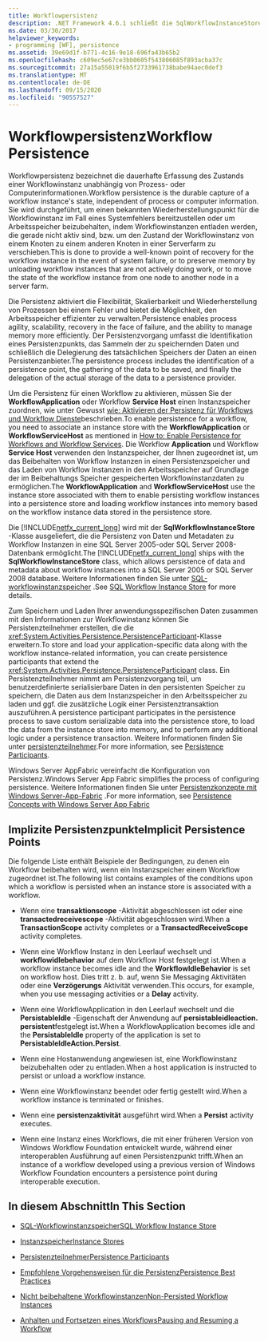 ```yaml
---
title: Workflowpersistenz
description: .NET Framework 4.6.1 schließt die SqlWorkflowInstanceStore-Klasse ein, die die Persistenz von Workflow Daten und Metadaten in einer SQL Server Datenbank ermöglicht.
ms.date: 03/30/2017
helpviewer_keywords:
- programming [WF], persistence
ms.assetid: 39e69d1f-b771-4c16-9e18-696fa43b65b2
ms.openlocfilehash: c609ec5e67ce3bb0605f543806085f893acba37c
ms.sourcegitcommit: 27a15a55019f6b5f2733961738babe94aec0def3
ms.translationtype: MT
ms.contentlocale: de-DE
ms.lasthandoff: 09/15/2020
ms.locfileid: "90557527"
---
```

# <a name="workflow-persistence"></a><span data-ttu-id="f39d1-103">Workflowpersistenz</span><span class="sxs-lookup"><span data-stu-id="f39d1-103">Workflow Persistence</span></span>
<span data-ttu-id="f39d1-104">Workflowpersistenz bezeichnet die dauerhafte Erfassung des Zustands einer Workflowinstanz unabhängig von Prozess- oder Computerinformationen.</span><span class="sxs-lookup"><span data-stu-id="f39d1-104">Workflow persistence is the durable capture of a workflow instance's state, independent of process or computer information.</span></span> <span data-ttu-id="f39d1-105">Sie wird durchgeführt, um einen bekannten Wiederherstellungspunkt für die Workflowinstanz im Fall eines Systemfehlers bereitzustellen oder um Arbeitsspeicher beizubehalten, indem Workflowinstanzen entladen werden, die gerade nicht aktiv sind, bzw. um den Zustand der Workflowinstanz von einem Knoten zu einem anderen Knoten in einer Serverfarm zu verschieben.</span><span class="sxs-lookup"><span data-stu-id="f39d1-105">This is done to provide a well-known point of recovery for the workflow instance in the event of system failure, or to preserve memory by unloading workflow instances that are not actively doing work, or to move the state of the workflow instance from one node to another node in a server farm.</span></span>  
  
 <span data-ttu-id="f39d1-106">Die Persistenz aktiviert die Flexibilität, Skalierbarkeit und Wiederherstellung von Prozessen bei einem Fehler und bietet die Möglichkeit, den Arbeitsspeicher effizienter zu verwalten.</span><span class="sxs-lookup"><span data-stu-id="f39d1-106">Persistence enables process agility, scalability, recovery in the face of failure, and the ability to manage memory more efficiently.</span></span> <span data-ttu-id="f39d1-107">Der Persistenzvorgang umfasst die Identifikation eines Persistenzpunkts, das Sammeln der zu speichernden Daten und schließlich die Delegierung des tatsächlichen Speichers der Daten an einen Persistenzanbieter.</span><span class="sxs-lookup"><span data-stu-id="f39d1-107">The persistence process includes the identification of a persistence point, the gathering of the data to be saved, and finally the delegation of the actual storage of the data to a persistence provider.</span></span>  
  
 <span data-ttu-id="f39d1-108">Um die Persistenz für einen Workflow zu aktivieren, müssen Sie der **WorkflowApplication** oder Workflow **Service Host** einen Instanzspeicher zuordnen, wie unter Gewusst [wie: Aktivieren der Persistenz für Workflows und Workflow Dienste](how-to-enable-persistence-for-workflows-and-workflow-services.md)beschrieben.</span><span class="sxs-lookup"><span data-stu-id="f39d1-108">To enable persistence for a workflow, you need to associate an instance store with the **WorkflowApplication** or **WorkflowServiceHost** as mentioned in [How to: Enable Persistence for Workflows and Workflow Services](how-to-enable-persistence-for-workflows-and-workflow-services.md).</span></span> <span data-ttu-id="f39d1-109">Die Workflow **Application** und Workflow **Service Host** verwenden den Instanzspeicher, der Ihnen zugeordnet ist, um das Beibehalten von Workflow Instanzen in einen Persistenzspeicher und das Laden von Workflow Instanzen in den Arbeitsspeicher auf Grundlage der im Beibehaltungs Speicher gespeicherten Workflowinstanzdaten zu ermöglichen.</span><span class="sxs-lookup"><span data-stu-id="f39d1-109">The **WorkflowApplication** and **WorkflowServiceHost** use the instance store associated with them to enable persisting workflow instances into a persistence store and loading workflow instances into memory based on the workflow instance data stored in the persistence store.</span></span>  
  
 <span data-ttu-id="f39d1-110">Die [!INCLUDE[netfx_current_long](../../../includes/netfx-current-long-md.md)] wird mit der **SqlWorkflowInstanceStore** -Klasse ausgeliefert, die die Persistenz von Daten und Metadaten zu Workflow Instanzen in eine SQL Server 2005-oder SQL Server 2008-Datenbank ermöglicht.</span><span class="sxs-lookup"><span data-stu-id="f39d1-110">The [!INCLUDE[netfx_current_long](../../../includes/netfx-current-long-md.md)] ships with the **SqlWorkflowInstanceStore** class, which allows persistence of data and metadata about workflow instances into a SQL Server 2005 or SQL Server 2008 database.</span></span> <span data-ttu-id="f39d1-111">Weitere Informationen finden Sie unter [SQL-workflowinstanzspeicher](sql-workflow-instance-store.md) .</span><span class="sxs-lookup"><span data-stu-id="f39d1-111">See [SQL Workflow Instance Store](sql-workflow-instance-store.md) for more details.</span></span>  
  
 <span data-ttu-id="f39d1-112">Zum Speichern und Laden Ihrer anwendungsspezifischen Daten zusammen mit den Informationen zur Workflowinstanz können Sie Persistenzteilnehmer erstellen, die die <xref:System.Activities.Persistence.PersistenceParticipant>-Klasse erweitern.</span><span class="sxs-lookup"><span data-stu-id="f39d1-112">To store and load your application-specific data along with the workflow instance-related information, you can create persistence participants that extend the <xref:System.Activities.Persistence.PersistenceParticipant> class.</span></span> <span data-ttu-id="f39d1-113">Ein Persistenzteilnehmer nimmt am Persistenzvorgang teil, um benutzerdefinierte serialisierbare Daten in den persistenten Speicher zu speichern, die Daten aus dem Instanzspeicher in den Arbeitsspeicher zu laden und ggf. die zusätzliche Logik einer Persistenztransaktion auszuführen.</span><span class="sxs-lookup"><span data-stu-id="f39d1-113">A persistence participant participates in the persistence process to save custom serializable data into the persistence store, to load the data from the instance store into memory, and to perform any additional logic under a persistence transaction.</span></span> <span data-ttu-id="f39d1-114">Weitere Informationen finden Sie unter [persistenzteilnehmer](persistence-participants.md).</span><span class="sxs-lookup"><span data-stu-id="f39d1-114">For more information, see [Persistence Participants](persistence-participants.md).</span></span>  
  
 <span data-ttu-id="f39d1-115">Windows Server AppFabric vereinfacht die Konfiguration von Persistenz.</span><span class="sxs-lookup"><span data-stu-id="f39d1-115">Windows Server App Fabric simplifies the process of configuring persistence.</span></span> <span data-ttu-id="f39d1-116">Weitere Informationen finden Sie unter [Persistenzkonzepte mit Windows Server-App-Fabric](/previous-versions/appfabric/ee677272(v=azure.10)) .</span><span class="sxs-lookup"><span data-stu-id="f39d1-116">For more information, see [Persistence Concepts with Windows Server App Fabric](/previous-versions/appfabric/ee677272(v=azure.10))</span></span>  
  
## <a name="implicit-persistence-points"></a><span data-ttu-id="f39d1-117">Implizite Persistenzpunkte</span><span class="sxs-lookup"><span data-stu-id="f39d1-117">Implicit Persistence Points</span></span>  
 <span data-ttu-id="f39d1-118">Die folgende Liste enthält Beispiele der Bedingungen, zu denen ein Workflow beibehalten wird, wenn ein Instanzspeicher einem Workflow zugeordnet ist.</span><span class="sxs-lookup"><span data-stu-id="f39d1-118">The following list contains examples of the conditions upon which a workflow is persisted when an instance store is associated with a workflow.</span></span>  
  
- <span data-ttu-id="f39d1-119">Wenn eine **transaktionscope** -Aktivität abgeschlossen ist oder eine **transactedreceivescope** -Aktivität abgeschlossen wird.</span><span class="sxs-lookup"><span data-stu-id="f39d1-119">When a **TransactionScope** activity completes or a **TransactedReceiveScope** activity completes.</span></span>  
  
- <span data-ttu-id="f39d1-120">Wenn eine Workflow Instanz in den Leerlauf wechselt und **workflowidlebehavior** auf dem Workflow Host festgelegt ist.</span><span class="sxs-lookup"><span data-stu-id="f39d1-120">When a workflow instance becomes idle and the **WorkflowIdleBehavior** is set on workflow host.</span></span> <span data-ttu-id="f39d1-121">Dies tritt z. b. auf, wenn Sie Messaging Aktivitäten oder eine **Verzögerungs** Aktivität verwenden.</span><span class="sxs-lookup"><span data-stu-id="f39d1-121">This occurs, for example, when you use messaging activities or a **Delay** activity.</span></span>  
  
- <span data-ttu-id="f39d1-122">Wenn eine WorkflowApplication in den Leerlauf wechselt und die **PersistableIdle** -Eigenschaft der Anwendung auf **persistableidleaction. persistent**festgelegt ist.</span><span class="sxs-lookup"><span data-stu-id="f39d1-122">When a WorkflowApplication becomes idle and the **PersistableIdle** property of the application is set to **PersistableIdleAction.Persist**.</span></span>  
  
- <span data-ttu-id="f39d1-123">Wenn eine Hostanwendung angewiesen ist, eine Workflowinstanz beizubehalten oder zu entladen.</span><span class="sxs-lookup"><span data-stu-id="f39d1-123">When a host application is instructed to persist or unload a workflow instance.</span></span>  
  
- <span data-ttu-id="f39d1-124">Wenn eine Workflowinstanz beendet oder fertig gestellt wird.</span><span class="sxs-lookup"><span data-stu-id="f39d1-124">When a workflow instance is terminated or finishes.</span></span>  
  
- <span data-ttu-id="f39d1-125">Wenn eine **persistenzaktivität** ausgeführt wird.</span><span class="sxs-lookup"><span data-stu-id="f39d1-125">When a **Persist** activity executes.</span></span>  
  
- <span data-ttu-id="f39d1-126">Wenn eine Instanz eines Workflows, die mit einer früheren Version von Windows Workflow Foundation entwickelt wurde, während einer interoperablen Ausführung auf einen Persistenzpunkt trifft.</span><span class="sxs-lookup"><span data-stu-id="f39d1-126">When an instance of a workflow developed using a previous version of Windows Workflow Foundation encounters a persistence point during interoperable execution.</span></span>  
  
## <a name="in-this-section"></a><span data-ttu-id="f39d1-127">In diesem Abschnitt</span><span class="sxs-lookup"><span data-stu-id="f39d1-127">In This Section</span></span>  
  
- [<span data-ttu-id="f39d1-128">SQL-Workflowinstanzspeicher</span><span class="sxs-lookup"><span data-stu-id="f39d1-128">SQL Workflow Instance Store</span></span>](sql-workflow-instance-store.md)  
  
- [<span data-ttu-id="f39d1-129">Instanzspeicher</span><span class="sxs-lookup"><span data-stu-id="f39d1-129">Instance Stores</span></span>](instance-stores.md)  
  
- [<span data-ttu-id="f39d1-130">Persistenzteilnehmer</span><span class="sxs-lookup"><span data-stu-id="f39d1-130">Persistence Participants</span></span>](persistence-participants.md)  
  
- [<span data-ttu-id="f39d1-131">Empfohlene Vorgehensweisen für die Persistenz</span><span class="sxs-lookup"><span data-stu-id="f39d1-131">Persistence Best Practices</span></span>](persistence-best-practices.md)  
  
- [<span data-ttu-id="f39d1-132">Nicht beibehaltene Workflowinstanzen</span><span class="sxs-lookup"><span data-stu-id="f39d1-132">Non-Persisted Workflow Instances</span></span>](non-persisted-workflow-instances.md)  
  
- [<span data-ttu-id="f39d1-133">Anhalten und Fortsetzen eines Workflows</span><span class="sxs-lookup"><span data-stu-id="f39d1-133">Pausing and Resuming a Workflow</span></span>](pausing-and-resuming-a-workflow.md)
